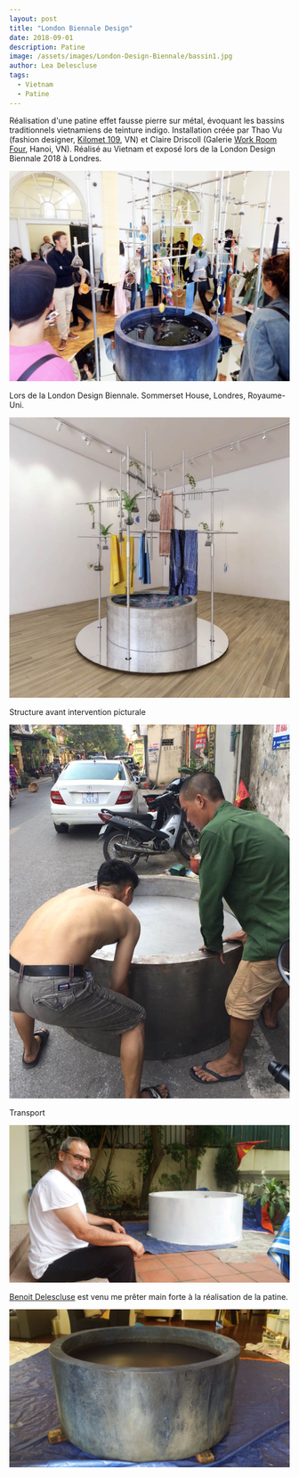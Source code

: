 ```yaml
---
layout: post
title: "London Biennale Design"
date: 2018-09-01
description: Patine
image: /assets/images/London-Design-Biennale/bassin1.jpg
author: Lea Delescluse
tags:
  - Vietnam
  - Patine
---
```

Réalisation d'une patine effet fausse pierre sur métal, évoquant les bassins traditionnels vietnamiens de teinture indigo.
Installation créée par Thao Vu (fashion designer, <a href="https://kilomet109.com" target="_blank">Kilomet 109</a>, VN) et Claire Driscoll (Galerie <a href="http://www.workroomfour.com" target="_blank">Work Room Four</a>, Hanoi, VN). Réalisé au Vietnam et exposé lors de la London Design Biennale 2018 à Londres.

![Placeholder](/assets/images/London-Design-Biennale/bassin2.jpg)

Lors de la London Design Biennale. Sommerset House, Londres, Royaume-Uni.

![Placeholder](/assets/images/London-Design-Biennale/process0.jpg)

Structure avant intervention picturale

![Placeholder](/assets/images/London-Design-Biennale/process1.jpg)

Transport

![Placeholder](/assets/images/London-Design-Biennale/process2.jpg)

<a href="https://www.delescluse.com" target="_blank">Benoit Delescluse</a> est venu me prêter main forte à la réalisation de la patine.

![Placeholder](/assets/images/London-Design-Biennale/process-fin.jpg)
